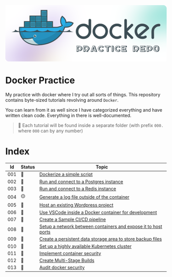 ![Alt text](__docs__/title.png)

# Docker Practice

My practice with docker where I try out all sorts of things. This repository contains byte-sized tutorials revolving around `Docker`.

You can learn from it as well since I have categorized everything and have written clean code. Everything in there is well-documented.

> 📌 Each tutorial will be found inside a separate folder (with prefix `000.` where `000` can by any number)

# Index

<!-- <span title="Done">🔵</span> -->
<!-- <span title="WIP">🟡</span> -->  
<!-- <span title="Not Started">🔴</span> -->

| Id | Status | Topic |
|----|----|----|
| 001 | <span title="Done">🔵</span>        | [Dockerize a simple script](./001.%20dockerize%20a%20simple%20script/) |
| 002 | <span title="Done">🔵</span>        | [Run and connect to a Postgres instance](./002.%20run%20and%20connect%20to%20a%20Postgres%20instance/)   |
| 003 | <span title="Done">🔵</span>        | [Run and connect to a Redis instance](./003.%20run%20and%20connect%20to%20a%20Redis%20instance/) |
| 004 | <span title="WIP">🟡</span>         | [Generate a log file outside of the container]() |
| 005 | <span title="Not Started">🔴</span> | [Host an existing Wordpress project]() |
| 006 | <span title="Not Started">🔵</span> | [Use VSCode inside a Docker container for development]() |
| 007 | <span title="Not Started">🔴</span> | [Create a Sample CI/CD pipeline]() |
| 008 | <span title="Not Started">🔴</span> | [Setup a network between containers and expose it to host ports]() |
| 009 | <span title="Not Started">🔴</span> | [Create a persistent data storage area to store backup files]() |
| 010 | <span title="Not Started">🔴</span> | [Set up a highly available Kubernetes cluster]() |
| 011 | <span title="Not Started">🔴</span> | [Implement container security]() |
| 012 | <span title="Not Started">🔴</span> | [Create Multi-Stage Builds]() |
| 013 | <span title="Not Started">🔴</span> | [Audit docker security]() |
